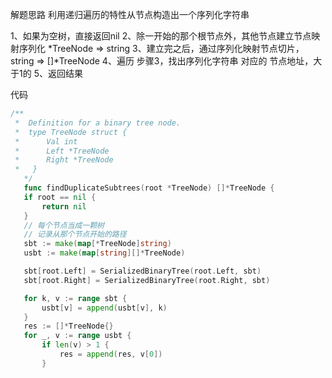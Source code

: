 解题思路
利用递归遍历的特性从节点构造出一个序列化字符串

1、如果为空树，直接返回nil
2、除一开始的那个根节点外，其他节点建立节点映射序列化 *TreeNode => string
3、建立完之后，通过序列化映射节点切片，string => []*TreeNode
4、遍历 步骤3，找出序列化字符串 对应的 节点地址，大于1的
5、返回结果

代码

```go
/**
 * 	Definition for a binary tree node.
 * 	type TreeNode struct {
 * 		Val int
 * 		Left *TreeNode
 * 		Right *TreeNode
 *	 }
   */
   func findDuplicateSubtrees(root *TreeNode) []*TreeNode {
   if root == nil {
       return nil
   }
   // 每个节点当成一颗树
   // 记录从那个节点开始的路径
   sbt := make(map[*TreeNode]string)
   usbt := make(map[string][]*TreeNode)

   sbt[root.Left] = SerializedBinaryTree(root.Left, sbt)
   sbt[root.Right] = SerializedBinaryTree(root.Right, sbt)

   for k, v := range sbt {
       usbt[v] = append(usbt[v], k)
   }
   res := []*TreeNode{}
   for _, v := range usbt {
       if len(v) > 1 {
           res = append(res, v[0])
       }

```

